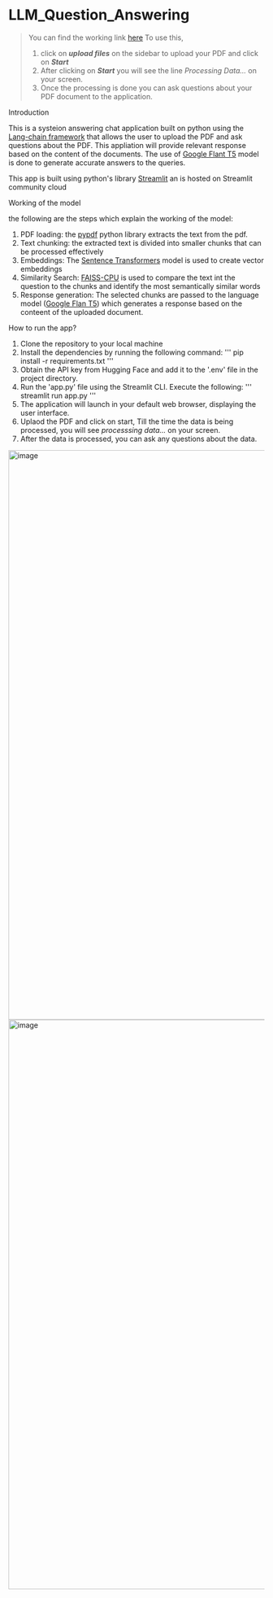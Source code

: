 # LLM_Question_Answering

> You can find the working link [here](https://llmquestionanswering-pq77hqzyea77vgfmw2ujdm.streamlit.app/)
> To use this,
> 1. click on **_upload files_** on the sidebar to upload your PDF and click on **_Start_**
> 2. After clicking on **_Start_** you will see the line _Processing Data..._ on your screen.
> 3. Once the processing is done you can ask questions about your PDF document to the application.

Introduction

This is a systeion answering chat application built on python using the [Lang-chain framework](https://python.langchain.com/docs/get_started/introduction) that allows the user to upload the PDF and ask questions about the PDF. This appliation will provide relevant response based on the content of the documents. The use of [Google Flant T5](https://huggingface.co/google/flan-t5-xxl) model is done to generate accurate answers to the queries.

This app is built using python's library [Streamlit](https://docs.streamlit.io/) an is hosted on Streamlit community cloud

Working of the model

the following are the steps which explain the working of the model:

1. PDF loading: the [pypdf](https://pypdf.readthedocs.io/en/stable/) python library extracts the text from the pdf.
2. Text chunking: the extracted text is divided into smaller chunks that can be processed effectively
3. Embeddings: The [Sentence Transformers](https://huggingface.co/sentence-transformers) model is used to create vector embeddings
4. Similarity Search: [FAISS-CPU](https://pypi.org/project/faiss-cpu/) is used to compare the text int the question to the chunks and identify the most semantically similar words
5. Response generation: The selected chunks are passed to the language model ([Google Flan T5](https://huggingface.co/google/flan-t5-xxl)) which generates a response based on the conteent of the uploaded document.

How to run the app?

1. Clone the repository to your local machine
2. Install the dependencies by running the following command:
   '''
   pip install -r requirements.txt
   '''
3. Obtain the API key from Hugging Face and add it to the  '.env'  file in the project directory.
4. Run the 'app.py' file using the Streamlit CLI. Execute the following:
   '''
   streamlit run app.py
   '''
5. The application will launch in your default web browser, displaying the user interface.
6. Uplaod the PDF and click on start, Till the time the data is being processed, you will see _processsing data..._ on your screen.
7. After the data is processed, you can ask any questions about the data.

<img width="1120" alt="image" src="https://github.com/Ariaa22/LLM_Question_Answering/assets/91372517/4172dd13-12b2-4258-9485-9cd7e8c9801b">
<img width="1120" alt="image" src="https://github.com/Ariaa22/LLM_Question_Answering/assets/91372517/3b156858-2b73-4c85-8f33-bc2bdfc15958">



